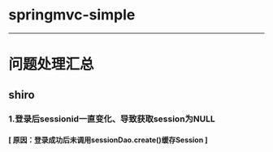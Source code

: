 # springmvc-simple
---

# 问题处理汇总
##	shiro
###		1.登录后sessionid一直变化、导致获取session为NULL
####     [   原因：登录成功后未调用sessionDao.create()缓存Session	]
